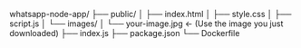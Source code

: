 whatsapp-node-app/
├── public/
│   ├── index.html
│   ├── style.css
│   ├── script.js
│   └── images/
│       └── your-image.jpg   ← (Use the image you just downloaded)
├── index.js
├── package.json
└── Dockerfile
